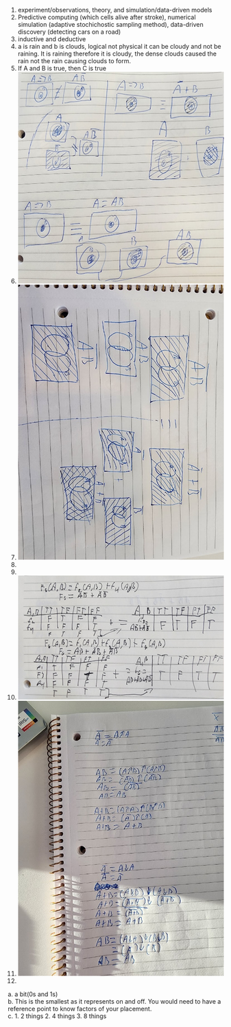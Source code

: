 1. experiment/observations, theory, and simulation/data-driven models
2. Predictive computing (which cells alive after stroke), numerical simulation (adaptive stochichostic sampling method), data-driven discovery (detecting cars on a road)
3. inductive and deductive
4. a is rain and b is clouds, logical not physical it can be cloudy and not be raining. It is raining therefore it is cloudy, the dense clouds caused the rain not the rain causing clouds to form.
5. If A and B is true, then C is true
6. ![photo of question 11](20240327_152145.jpg)
7. ![photo of question 11](20240325_180917.jpg)
8. 
9.
10. ![photo of question 10](20240327_151719.jpg)
11. ![photo of question 11](20240325_191224.jpg)  
12.   
  a. a bit(0s and 1s)  
  b. This is the smallest as it represents on and off. You would need to have a reference point to know factors of your placement.  
  c. 1. 2 things 2. 4 things 3. 8 things   
